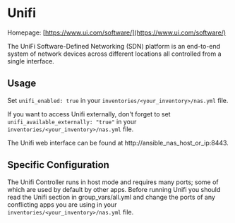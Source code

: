 
# Unifi

Homepage: [https://www.ui.com/software/](https://www.ui.com/software/)

The UniFi Software-Defined Networking (SDN) platform is an end-to-end system of network devices across different locations  all controlled from a single interface.

## Usage

Set `unifi_enabled: true` in your `inventories/<your_inventory>/nas.yml` file.

If you want to access Unifi externally, don't forget to set `unifi_available_externally: "true"` in your `inventories/<your_inventory>/nas.yml` file.

The Unifi web interface can be found at http://ansible_nas_host_or_ip:8443.

## Specific Configuration

The Unifi Controller runs in host mode and requires many ports; some of which are used by default by other apps. Before running Unifi you should read the Unifi section in group_vars/all.yml and change the ports of any conflicting apps you are using in your `inventories/<your_inventory>/nas.yml` file.
